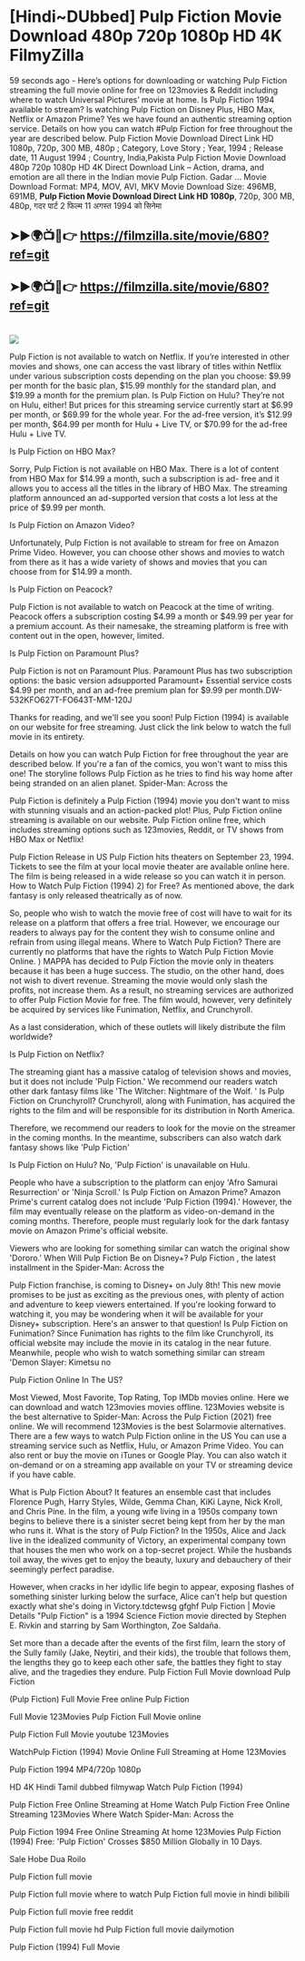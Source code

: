 # [Hindi~DUbbed] Pulp Fiction Movie Download 480p 720p 1080p HD 4K FilmyZilla


59 seconds ago - Here’s options for downloading or watching Pulp Fiction streaming the full movie online for free on 123movies & Reddit including where to watch Universal Pictures’ movie at home. Is Pulp Fiction 1994 available to stream? Is watching Pulp Fiction on Disney Plus, HBO Max, Netflix or Amazon Prime? Yes we have found an authentic streaming option service. Details on how you can watch #Pulp Fiction for free throughout the year are described below. Pulp Fiction Movie Download Direct Link HD 1080p, 720p, 300 MB, 480p ; Category, Love Story ; Year, 1994 ; Release date, 11 August 1994 ; Country, India,Pakista Pulp Fiction Movie Download 480p 720p 1080p HD 4K Direct Download Link – Action, drama, and emotion are all there in the Indian movie Pulp Fiction. Gadar ...
Movie Download Format: MP4, MOV, AVI, MKV
Movie Download Size: 496MB, 691MB, **Pulp Fiction Movie Download Direct Link HD 1080p**, 720p, 300 MB, 480p, गदर पार्ट 2 फिल्म 11 अगस्त 1994 को सिनेमा

## ➤►🌍📺📱👉   https://filmzilla.site/movie/680?ref=git

## ➤►🌍📺📱👉   https://filmzilla.site/movie/680?ref=git

#

<img src="https://image.tmdb.org/t/p/w780//suaEOtk1N1sgg2MTM7oZd2cfVp3.jpg" />

Pulp Fiction is not available to watch on Netflix. If you’re interested in other movies and shows, one can access the vast library of titles within Netflix under various subscription costs depending on the plan you choose: $9.99 per month for the basic plan, $15.99 monthly for the standard plan, and $19.99 a month for the premium plan. Is Pulp Fiction on Hulu? They’re not on Hulu, either! But prices for this streaming service currently start at $6.99 per month, or $69.99 for the whole year. For the ad-free version, it’s $12.99 per month, $64.99 per month for Hulu + Live TV, or $70.99 for the ad-free Hulu + Live TV.

Is Pulp Fiction on HBO Max?

Sorry, Pulp Fiction is not available on HBO Max. There is a lot of content from HBO Max for $14.99 a month, such a subscription is ad- free and it allows you to access all the titles in the library of HBO Max. The streaming platform announced an ad-supported version that costs a lot less at the price of $9.99 per month.

Is Pulp Fiction on Amazon Video?

Unfortunately, Pulp Fiction is not available to stream for free on Amazon Prime Video. However, you can choose other shows and movies to watch from there as it has a wide variety of shows and movies that you can choose from for $14.99 a month.

Is Pulp Fiction on Peacock?

Pulp Fiction is not available to watch on Peacock at the time of writing. Peacock offers a subscription costing $4.99 a month or $49.99 per year for a premium account. As their namesake, the streaming platform is free with content out in the open, however, limited.

Is Pulp Fiction on Paramount Plus?

Pulp Fiction is not on Paramount Plus. Paramount Plus has two subscription options: the basic version adsupported Paramount+ Essential service costs $4.99 per month, and an ad-free premium plan for $9.99 per month.DW-532KFO627T-FO643T-MM-120J

Thanks for reading, and we'll see you soon! Pulp Fiction (1994) is available on our website for free streaming. Just click the link below to watch the full movie in its entirety.

Details on how you can watch Pulp Fiction for free throughout the year are described below. If you're a fan of the comics, you won't want to miss this one! The storyline follows Pulp Fiction as he tries to find his way home after being stranded on an alien planet. Spider-Man: Across the

Pulp Fiction is definitely a Pulp Fiction (1994) movie you don't want to miss with stunning visuals and an action-packed plot! Plus, Pulp Fiction online streaming is available on our website. Pulp Fiction online free, which includes streaming options such as 123movies, Reddit, or TV shows from HBO Max or Netflix!

Pulp Fiction Release in US Pulp Fiction hits theaters on September 23, 1994. Tickets to see the film at your local movie theater are available online here. The film is being released in a wide release so you can watch it in person. How to Watch Pulp Fiction (1994) 2) for Free? As mentioned above, the dark fantasy is only released theatrically as of now.

So, people who wish to watch the movie free of cost will have to wait for its release on a platform that offers a free trial. However, we encourage our readers to always pay for the content they wish to consume online and refrain from using illegal means. Where to Watch Pulp Fiction? There are currently no platforms that have the rights to Watch Pulp Fiction Movie Online. ) MAPPA has decided to Pulp Fiction the movie only in theaters because it has been a huge success. The studio, on the other hand, does not wish to divert revenue. Streaming the movie would only slash the profits, not increase them. As a result, no streaming services are authorized to offer Pulp Fiction Movie for free. The film would, however, very definitely be acquired by services like Funimation, Netflix, and Crunchyroll.

As a last consideration, which of these outlets will likely distribute the film worldwide?

Is Pulp Fiction on Netflix?

The streaming giant has a massive catalog of television shows and movies, but it does not include 'Pulp Fiction.' We recommend our readers watch other dark fantasy films like 'The Witcher: Nightmare of the Wolf. ' Is Pulp Fiction on Crunchyroll? Crunchyroll, along with Funimation, has acquired the rights to the film and will be responsible for its distribution in North America.

Therefore, we recommend our readers to look for the movie on the streamer in the coming months. In the meantime, subscribers can also watch dark fantasy shows like 'Pulp Fiction'

Is Pulp Fiction on Hulu? No, 'Pulp Fiction' is unavailable on Hulu.

People who have a subscription to the platform can enjoy 'Afro Samurai Resurrection' or 'Ninja Scroll.' Is Pulp Fiction on Amazon Prime? Amazon Prime's current catalog does not include 'Pulp Fiction (1994).' However, the film may eventually release on the platform as video-on-demand in the coming months. Therefore, people must regularly look for the dark fantasy movie on Amazon Prime's official website.

Viewers who are looking for something similar can watch the original show 'Dororo.' When Will Pulp Fiction Be on Disney+? Pulp Fiction , the latest installment in the Spider-Man: Across the

Pulp Fiction franchise, is coming to Disney+ on July 8th! This new movie promises to be just as exciting as the previous ones, with plenty of action and adventure to keep viewers entertained. If you're looking forward to watching it, you may be wondering when it will be available for your Disney+ subscription. Here's an answer to that question! Is Pulp Fiction on Funimation? Since Funimation has rights to the film like Crunchyroll, its official website may include the movie in its catalog in the near future. Meanwhile, people who wish to watch something similar can stream 'Demon Slayer: Kimetsu no

Pulp Fiction Online In The US?

Most Viewed, Most Favorite, Top Rating, Top IMDb movies online. Here we can download and watch 123movies movies offline. 123Movies website is the best alternative to Spider-Man: Across the Pulp Fiction (2021) free online. We will recommend 123Movies is the best Solarmovie alternatives. There are a few ways to watch Pulp Fiction online in the US You can use a streaming service such as Netflix, Hulu, or Amazon Prime Video. You can also rent or buy the movie on iTunes or Google Play. You can also watch it on-demand or on a streaming app available on your TV or streaming device if you have cable.

What is Pulp Fiction About? It features an ensemble cast that includes Florence Pugh, Harry Styles, Wilde, Gemma Chan, KiKi Layne, Nick Kroll, and Chris Pine. In the film, a young wife living in a 1950s company town begins to believe there is a sinister secret being kept from her by the man who runs it. What is the story of Pulp Fiction? In the 1950s, Alice and Jack live in the idealized community of Victory, an experimental company town that houses the men who work on a top-secret project. While the husbands toil away, the wives get to enjoy the beauty, luxury and debauchery of their seemingly perfect paradise.

However, when cracks in her idyllic life begin to appear, exposing flashes of something sinister lurking below the surface, Alice can't help but question exactly what she's doing in Victory.tdctewsg gfghf Pulp Fiction | Movie Details "Pulp Fiction" is a 1994 Science Fiction movie directed by Stephen E. Rivkin and starring by Sam Worthington, Zoe Saldaña.

Set more than a decade after the events of the first film, learn the story of the Sully family (Jake, Neytiri, and their kids), the trouble that follows them, the lengths they go to keep each other safe, the battles they fight to stay alive, and the tragedies they endure. Pulp Fiction Full Movie download Pulp Fiction

(Pulp Fiction) Full Movie Free online Pulp Fiction

Full Movie 123Movies Pulp Fiction Full Movie online

Pulp Fiction Full Movie youtube 123Movies

WatchPulp Fiction (1994) Movie Online Full Streaming at Home 123Movies

Pulp Fiction 1994 MP4/720p 1080p

HD 4K Hindi Tamil dubbed filmywap Watch Pulp Fiction (1994)

Pulp Fiction Free Online Streaming at Home Watch Pulp Fiction Free Online Streaming 123Movies Where Watch Spider-Man: Across the

Pulp Fiction 1994 Free Online Streaming At home 123Movies Pulp Fiction (1994) Free: 'Pulp Fiction' Crosses $850 Million Globally in 10 Days.

Sale Hobe Dua Roilo

Pulp Fiction full movie

Pulp Fiction full movie where to watch Pulp Fiction full movie in hindi bilibili

Pulp Fiction full movie free reddit

Pulp Fiction full movie hd Pulp Fiction full movie dailymotion

Pulp Fiction (1994) Full Movie